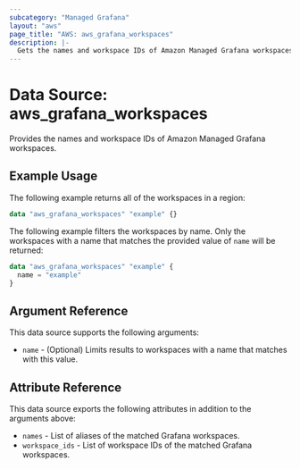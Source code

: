 ```yaml
---
subcategory: "Managed Grafana"
layout: "aws"
page_title: "AWS: aws_grafana_workspaces"
description: |-
  Gets the names and workspace IDs of Amazon Managed Grafana workspaces.
---
```


# Data Source: aws_grafana_workspaces

Provides the names and workspace IDs of Amazon Managed Grafana workspaces.

## Example Usage

The following example returns all of the workspaces in a region:

```terraform
data "aws_grafana_workspaces" "example" {}
```

The following example filters the workspaces by name. Only the workspaces with
a name that matches the provided value of `name` will be returned:

```terraform
data "aws_grafana_workspaces" "example" {
  name = "example"
}
```

## Argument Reference

This data source supports the following arguments:

* `name` - (Optional) Limits results to workspaces with a name that matches with this value.

## Attribute Reference

This data source exports the following attributes in addition to the arguments above:

* `names` - List of aliases of the matched Grafana workspaces.
* `workspace_ids` - List of workspace IDs of the matched Grafana workspaces.
